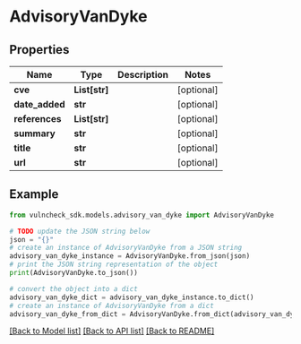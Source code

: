 # AdvisoryVanDyke


## Properties

Name | Type | Description | Notes
------------ | ------------- | ------------- | -------------
**cve** | **List[str]** |  | [optional] 
**date_added** | **str** |  | [optional] 
**references** | **List[str]** |  | [optional] 
**summary** | **str** |  | [optional] 
**title** | **str** |  | [optional] 
**url** | **str** |  | [optional] 

## Example

```python
from vulncheck_sdk.models.advisory_van_dyke import AdvisoryVanDyke

# TODO update the JSON string below
json = "{}"
# create an instance of AdvisoryVanDyke from a JSON string
advisory_van_dyke_instance = AdvisoryVanDyke.from_json(json)
# print the JSON string representation of the object
print(AdvisoryVanDyke.to_json())

# convert the object into a dict
advisory_van_dyke_dict = advisory_van_dyke_instance.to_dict()
# create an instance of AdvisoryVanDyke from a dict
advisory_van_dyke_from_dict = AdvisoryVanDyke.from_dict(advisory_van_dyke_dict)
```
[[Back to Model list]](../README.md#documentation-for-models) [[Back to API list]](../README.md#documentation-for-api-endpoints) [[Back to README]](../README.md)



